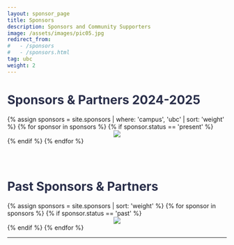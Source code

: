 ```yaml
---
layout: sponsor_page
title: Sponsors
description: Sponsors and Community Supporters
image: /assets/images/pic05.jpg
redirect_from:
#   - /sponsors
#   - /sponsors.html
tag: ubc
weight: 2
---
```


<!-- <h1 style="color: #2a2f4a !important;">Sponsors</h1>  -->

<h1 style="color: #2a2f4a !important;">Sponsors & Partners 2024-2025</h1>

<div class="row">
{% assign sponsors = site.sponsors | where: 'campus', 'ubc' | sort: 'weight' %}
{% for sponsor in sponsors %}
	{% if sponsor.status == 'present' %}
		<div class="2u" style="text-align:center;">
			<span class="image fit">
            <a href="{{ sponsor.link }}">
				<img src="{{ sponsor.img | prepend: site.baseurl | prepend: site.url }}" class="img">
            </a>
			</span>
		</div>
	{% endif %}
{% endfor %}
</div>

<h1 style="color: #2a2f4a !important; padding-top: 2.5rem;">Past Sponsors & Partners</h1>
<div class="row">
{% assign sponsors = site.sponsors | sort: 'weight' %}
{% for sponsor in sponsors %}
{% if sponsor.status == 'past' %}
		<div class="2u" style="text-align:center;">
			<span class="image fit">
				<img src="{{ sponsor.img | prepend: site.baseurl | prepend: site.url }}" class="img-sponsor">
			</span>
		</div>
		{% endif %}
{% endfor %}

<hr>
